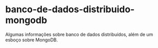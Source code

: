 # banco-de-dados-distribuido-mongodb
Algumas informações sobre banco de dados distribuídos, além de um esboço sobre MongoDB.
